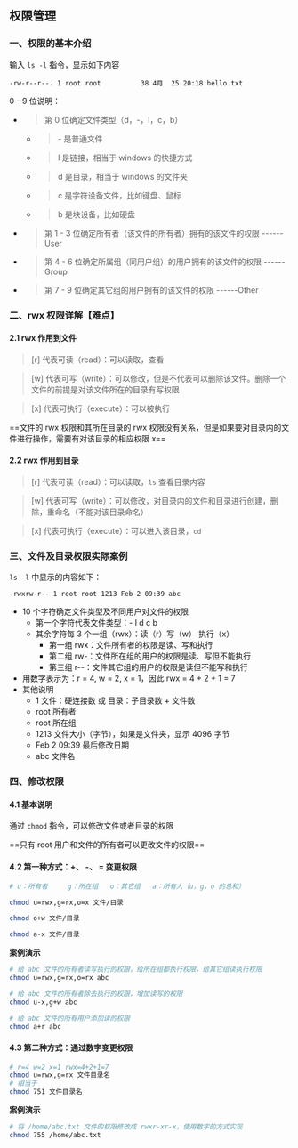 ## 权限管理

### 一、权限的基本介绍

输入 `ls -l` 指令，显示如下内容

`-rw-r--r--. 1 root root          38 4月  25 20:18 hello.txt`

0 - 9 位说明：

- > 第 0 位确定文件类型（d，-，l，c，b）

  - > \- 是普通文件
  - > l 是链接，相当于 windows 的快捷方式
  - > d 是目录，相当于 windows 的文件夹
  - > c 是字符设备文件，比如键盘、鼠标
  - > b 是块设备，比如硬盘
- > 第 1 - 3 位确定所有者（该文件的所有者）拥有的该文件的权限 ------User
- > 第 4 - 6 位确定所属组（同用户组）的用户拥有的该文件的权限 ------Group
- > 第 7 - 9 位确定其它组的用户拥有的该文件的权限 ------Other 



### 二、rwx 权限详解【难点】

#### 2.1 rwx 作用到文件

> [r] 代表可读（read）：可以读取，查看

> [w] 代表可写（write）：可以修改，但是不代表可以删除该文件。删除一个文件的前提是对该文件所在的目录有写权限

> [x] 代表可执行（execute）：可以被执行

==文件的 rwx 权限和其所在目录的 rwx 权限没有关系，但是如果要对目录内的文件进行操作，需要有对该目录的相应权限 x==



#### 2.2 rwx 作用到目录

> [r] 代表可读（read）：可以读取，`ls` 查看目录内容

> [w] 代表可写（write）：可以修改，对目录内的文件和目录进行创建，删除，重命名（不能对该目录命名）

> [x] 代表可执行（execute）：可以进入该目录，`cd`



### 三、文件及目录权限实际案例

`ls -l` 中显示的内容如下：

`-rwxrw-r-- 1 root root 1213 Feb 2 09:39 abc`

- 10 个字符确定文件类型及不同用户对文件的权限
  - 第一个字符代表文件类型：- l d c b
  - 其余字符每 3 个一组（rwx）：读（r）写（w） 执行（x）
    - 第一组 rwx：文件所有者的权限是读、写和执行
    - 第二组 rw-：文件所在组的用户的权限是读、写但不能执行
    - 第三组 r--：文件其它组的用户的权限是读但不能写和执行
- 用数字表示为：r = 4, w = 2, x = 1，因此 rwx = 4 + 2 + 1 = 7
- 其他说明
  - 1		    文件：硬连接数 或 目录：子目录数 + 文件数
  - root               所有者
  - root               所在组
  - 1213              文件大小（字节），如果是文件夹，显示 4096 字节
  - Feb 2 09:39  最后修改日期
  - abc                文件名



### 四、修改权限

#### 4.1 基本说明

通过 `chmod` 指令，可以修改文件或者目录的权限

==只有 root 用户和文件的所有者可以更改文件的权限==



#### 4.2 第一种方式：+、 -、 = 变更权限

```bash
# u：所有者 	g：所在组	o：其它组	a：所有人（u，g，o 的总和）

chmod u=rwx,g=rx,o=x 文件/目录

chmod o+w 文件/目录

chmod a-x 文件/目录
```

**案例演示**

```bash
# 给 abc 文件的所有者读写执行的权限，给所在组都执行权限，给其它组读执行权限
chmod u=rwx,g=rx,o=rx abc

# 给 abc 文件的所有者除去执行的权限，增加读写的权限
chmod u-x,g+w abc

# 给 abc 文件的所有用户添加读的权限
chmod a+r abc
```



#### 4.3 第二种方式：通过数字变更权限

```bash
# r=4 w=2 x=1 rwx=4+2+1=7
chmod u=rwx,g=rx 文件目录名
# 相当于
chmod 751 文件目录名
```

**案例演示**

```bash
# 将 /home/abc.txt 文件的权限修改成 rwxr-xr-x，使用数字的方式实现
chmod 755 /home/abc.txt
```



























